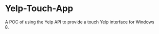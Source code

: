 Yelp-Touch-App
==============

A POC of using the Yelp API to provide a touch Yelp interface for Windows 8.
